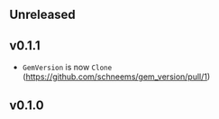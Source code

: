 ## Unreleased

## v0.1.1

- `GemVersion` is now `Clone` (https://github.com/schneems/gem_version/pull/1)

## v0.1.0
